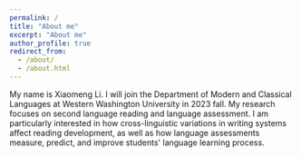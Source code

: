 ```yaml
---
permalink: /
title: "About me"
excerpt: "About me"
author_profile: true
redirect_from:
  - /about/
  - /about.html
---
```


My name is Xiaomeng Li. I will join the Department of Modern and Classical Languages at Western Washington University in 2023 fall. My research focuses on second language reading and language assessment. I am particularly interested in how cross-linguistic variations in writing systems affect reading development, as well as how language assessments measure, predict, and improve students' language learning process.
